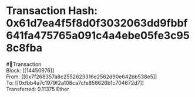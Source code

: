
Transaction Hash: 0x61d7ea4f5f8d0f3032063dd9fbbf641fa475765a091c4a4ebe05fe3c958c8fba
====================================================================================
  
#💸Transaction  
Block: [[14450976]]  
From: [[0x7f268357a8c2552623316e2562d90e642bb538e5]]  
To: [[0xfbb4a7c1979f2a108ca7cfe858626b1c704672d7]]  
Transferred: 0.11375 Ether